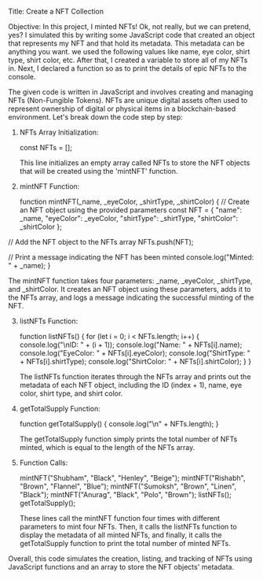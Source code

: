 Title: Create a NFT Collection

Objective: In this project, I minted NFTs! Ok, not really, but we can pretend, yes? I simulated this by writing some JavaScript code that created an object that represents my NFT and that hold its metadata. This metadata can be anything you want. we used the following values like name, eye color, shirt type, shirt color, etc. After that, I created a variable to store all of my NFTs in. Next, I declared a function so as to print the details of epic NFTs to the console.

The given code is written in JavaScript and involves creating and managing NFTs (Non-Fungible Tokens). NFTs are unique digital assets often used to represent ownership of digital or physical items in a blockchain-based environment. Let's break down the code step by step:

1. NFTs Array Initialization:

   const NFTs = [];

   This line initializes an empty array called NFTs to store the NFT objects that will be created using the 'mintNFT' function.

3. mintNFT Function:

   function mintNFT(_name, _eyeColor, _shirtType, _shirtColor) { // Create an NFT object using the provided parameters const NFT = { "name": _name, "eyeColor": _eyeColor, "shirtType": _shirtType, "shirtColor": _shirtColor };

// Add the NFT object to the NFTs array NFTs.push(NFT);

// Print a message indicating the NFT has been minted console.log("Minted: " + _name); }

The mintNFT function takes four parameters: _name, _eyeColor, _shirtType, and _shirtColor. It creates an NFT object using these parameters, adds it to the NFTs array, and logs a message indicating the successful minting of the NFT.

3. listNFTs Function:

   function listNFTs() { for (let i = 0; i < NFTs.length; i++) { console.log("\nID: " + (i + 1)); console.log("Name: " + NFTs[i].name); console.log("EyeColor: " + NFTs[i].eyeColor); console.log("ShirtType: " + NFTs[i].shirtType); console.log("ShirtColor: " + NFTs[i].shirtColor); } }

   The listNFTs function iterates through the NFTs array and prints out the metadata of each NFT object, including the ID (index + 1), name, eye color, shirt type, and shirt color.

4. getTotalSupply Function:
   
   function getTotalSupply() { console.log("\n" + NFTs.length); }

   The getTotalSupply function simply prints the total number of NFTs minted, which is equal to the length of the NFTs array.

6. Function Calls:

   mintNFT("Shubham", "Black", "Henley", "Beige"); mintNFT("Rishabh", "Brown", "Flannel", "Blue"); mintNFT("Sumoksh", "Brown", "Linen", "Black"); mintNFT("Anurag", "Black", "Polo", "Brown"); listNFTs(); getTotalSupply();

   These lines call the mintNFT function four times with different parameters to mint four NFTs. Then, it calls the listNFTs function to display the metadata of all minted NFTs, and finally, it calls the getTotalSupply function to print the total number of minted NFTs.

Overall, this code simulates the creation, listing, and tracking of NFTs using JavaScript functions and an array to store the NFT objects' metadata.
